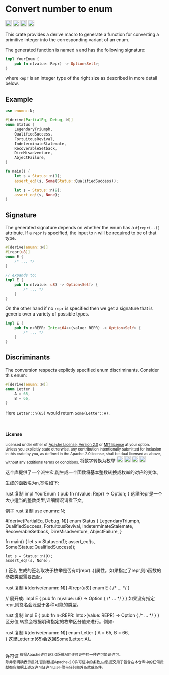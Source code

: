 Convert number to enum
======================

[<img alt="github" src="https://img.shields.io/badge/github-dtolnay/enumn-8da0cb?style=for-the-badge&labelColor=555555&logo=github" height="20">](https://github.com/dtolnay/enumn)
[<img alt="crates.io" src="https://img.shields.io/crates/v/enumn.svg?style=for-the-badge&color=fc8d62&logo=rust" height="20">](https://crates.io/crates/enumn)
[<img alt="docs.rs" src="https://img.shields.io/badge/docs.rs-enumn-66c2a5?style=for-the-badge&labelColor=555555&logo=docs.rs" height="20">](https://docs.rs/enumn)
[<img alt="build status" src="https://img.shields.io/github/actions/workflow/status/dtolnay/enumn/ci.yml?branch=master&style=for-the-badge" height="20">](https://github.com/dtolnay/enumn/actions?query=branch%3Amaster)

This crate provides a derive macro to generate a function for converting a
primitive integer into the corresponding variant of an enum.

The generated function is named `n` and has the following signature:

```rust
impl YourEnum {
    pub fn n(value: Repr) -> Option<Self>;
}
```

where `Repr` is an integer type of the right size as described in more
detail below.

## Example

```rust
use enumn::N;

#[derive(PartialEq, Debug, N)]
enum Status {
    LegendaryTriumph,
    QualifiedSuccess,
    FortuitousRevival,
    IndeterminateStalemate,
    RecoverableSetback,
    DireMisadventure,
    AbjectFailure,
}

fn main() {
    let s = Status::n(1);
    assert_eq!(s, Some(Status::QualifiedSuccess));

    let s = Status::n(9);
    assert_eq!(s, None);
}
```

## Signature

The generated signature depends on whether the enum has a `#[repr(..)]`
attribute. If a `repr` is specified, the input to `n` will be required to be
of that type.

```rust
#[derive(enumn::N)]
#[repr(u8)]
enum E {
    /* ... */
}

// expands to:
impl E {
    pub fn n(value: u8) -> Option<Self> {
        /* ... */
    }
}
```

On the other hand if no `repr` is specified then we get a signature that is
generic over a variety of possible types.

```rust
impl E {
    pub fn n<REPR: Into<i64>>(value: REPR) -> Option<Self> {
        /* ... */
    }
}
```

## Discriminants

The conversion respects explictly specified enum discriminants. Consider
this enum:

```rust
#[derive(enumn::N)]
enum Letter {
    A = 65,
    B = 66,
}
```

Here `Letter::n(65)` would return `Some(Letter::A)`.

<br>

#### License

<sup>
Licensed under either of <a href="LICENSE-APACHE">Apache License, Version
2.0</a> or <a href="LICENSE-MIT">MIT license</a> at your option.
</sup>

<br>

<sub>
Unless you explicitly state otherwise, any contribution intentionally submitted
for inclusion in this crate by you, as defined in the Apache-2.0 license, shall
be dual licensed as above, without any additional terms or conditions.
</sub>
将数字转换为枚举
<img alt="github" src="https://img.shields.io/badge/github-dtolnay/enumn-8da0cb?style=for-the-badge&labelColor=555555&logo=github" height="20">
<img alt="crates.io" src="https://img.shields.io/crates/v/enumn.svg?style=for-the-badge&color=fc8d62&logo=rust" height="20">
<img alt="docs.rs" src="https://img.shields.io/badge/docs.rs-enumn-66c2a5?style=for-the-badge&labelColor=555555&logo=docs.rs" height="20">
<img alt="build status" src="https://img.shields.io/github/actions/workflow/status/dtolnay/enumn/ci.yml?branch=master&style=for-the-badge" height="20">

这个库提供了一个派生宏,能生成一个函数将基本整数转换成枚举的对应的变体。

生成的函数名为n,签名如下:

rust
复制
impl YourEnum {
    pub fn n(value: Repr) -> Option<Self>;
}
这里Repr是一个大小适当的整数类型,详细情况请看下文。

例子
rust
复制
use enumn::N;

#[derive(PartialEq, Debug, N)] 
enum Status {
    LegendaryTriumph,
    QualifiedSuccess,
    FortuitousRevival,
    IndeterminateStalemate,
    RecoverableSetback,
    DireMisadventure,
    AbjectFailure,
}

fn main() {
    let s = Status::n(1);
    assert_eq!(s, Some(Status::QualifiedSuccess));

    let s = Status::n(9);
    assert_eq!(s, None);
}
签名
生成的签名取决于枚举是否有#[repr(..)]属性。如果指定了repr,则n函数的参数类型需要匹配。

rust
复制
#[derive(enumn::N)]
#[repr(u8)]
enum E {
    /* ... */
}

// 展开成:
impl E {
    pub fn n(value: u8) -> Option<Self> {
        /* ... */
    }
}
如果没有指定repr,则签名会泛型于各种可能的类型。

rust
复制
impl E {
    pub fn n<REPR: Into<i64>>(value: REPR) -> Option<Self> {
        /* ... */
    }
}
区分值
转换会根据明确指定的枚举区分值来进行。例如:

rust
复制
#[derive(enumn::N)]
enum Letter {
    A = 65,
    B = 66,  
}
这里Letter::n(65)会返回Some(Letter::A)。

<br>
许可证
<sup> 根据Apache许可证2.0版或MIT许可证中的一种许可协议许可。 </sup> <br> <sub> 除非您明确表示反对,否则根据Apache-2.0许可证中的条款,由您提交用于包含在本仓库中的任何贡献都应根据上述双许可证许可,且不附带任何额外条款或条件。 </sub>
